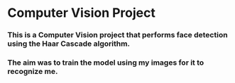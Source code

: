# Computer Vision Project

### This is a Computer Vision project that performs face detection using the Haar Cascade algorithm. 

### The aim was to train the model using my images for it to recognize me.
